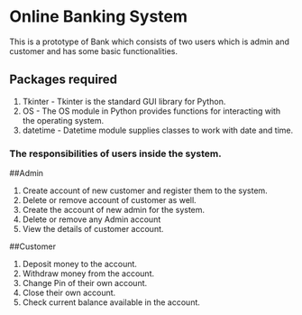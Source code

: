# Online Banking System

This is a prototype of Bank which consists of two users which is admin and customer and has some basic functionalities.

## Packages required
1. Tkinter - Tkinter is the standard GUI library for Python.
2. OS - The OS module in Python provides functions for interacting with the operating system.
3. datetime - Datetime module supplies classes to work with date and time.

### The responsibilities of users inside the system.

##Admin

1. Create account of new customer and register them to the system.
2. Delete or remove account of customer as well.
3. Create the account of new admin for the system.
4. Delete or remove any Admin account
5. View the details of customer account.

##Customer

1. Deposit money to the account.
2. Withdraw money from the account.
3. Change Pin of their own account.
4. Close their own account.
5. Check current balance available in the account.



